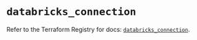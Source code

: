 # `databricks_connection`

Refer to the Terraform Registry for docs: [`databricks_connection`](https://registry.terraform.io/providers/databricks/databricks/1.86.0/docs/resources/connection).
